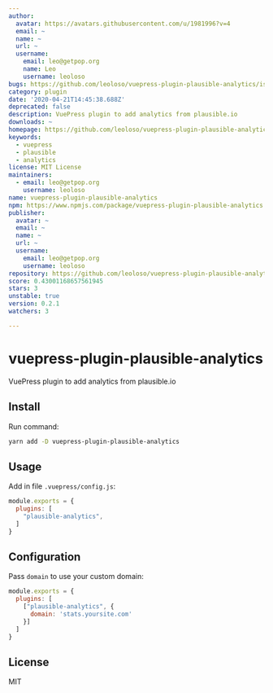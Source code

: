 ```yaml
---
author:
  avatar: https://avatars.githubusercontent.com/u/1981996?v=4
  email: ~
  name: ~
  url: ~
  username:
    email: leo@getpop.org
    name: Leo
    username: leoloso
bugs: https://github.com/leoloso/vuepress-plugin-plausible-analytics/issues
category: plugin
date: '2020-04-21T14:45:38.688Z'
deprecated: false
description: VuePress plugin to add analytics from plausible.io
downloads: ~
homepage: https://github.com/leoloso/vuepress-plugin-plausible-analytics
keywords:
  - vuepress
  - plausible
  - analytics
license: MIT License
maintainers:
  - email: leo@getpop.org
    username: leoloso
name: vuepress-plugin-plausible-analytics
npm: https://www.npmjs.com/package/vuepress-plugin-plausible-analytics
publisher:
  avatar: ~
  email: ~
  name: ~
  url: ~
  username:
    email: leo@getpop.org
    username: leoloso
repository: https://github.com/leoloso/vuepress-plugin-plausible-analytics
score: 0.43001168657561945
stars: 3
unstable: true
version: 0.2.1
watchers: 3

---
```


# vuepress-plugin-plausible-analytics

VuePress plugin to add analytics from plausible.io

## Install

Run command:

```bash
yarn add -D vuepress-plugin-plausible-analytics
```

## Usage

Add in file `.vuepress/config.js`:

```js
module.exports = {
  plugins: [
    "plausible-analytics",
  ]
}
```

## Configuration

Pass `domain` to use your custom domain:

```js
module.exports = {
  plugins: [
    ["plausible-analytics", {
      domain: 'stats.yoursite.com'
    }]
  ]
}
```

## License

MIT
